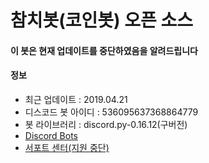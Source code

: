 # 참치봇(코인봇) 오픈 소스
#### 이 봇은 현재 업데이트를 중단하였음을 알려드립니다

#### 정보
  * 최근 업데이트 : 2019.04.21
  * 디스코드 봇 아이디 : 536095637368864779
  * 봇 라이브러리 : discord.py-0.16.12(구버전)
  * [Discord Bots](https://discordbots.org/bot/536095637368864779)
  * [서포트 센터(지원 중단)](https://discordapp.com/invite/jCQrYPd)
